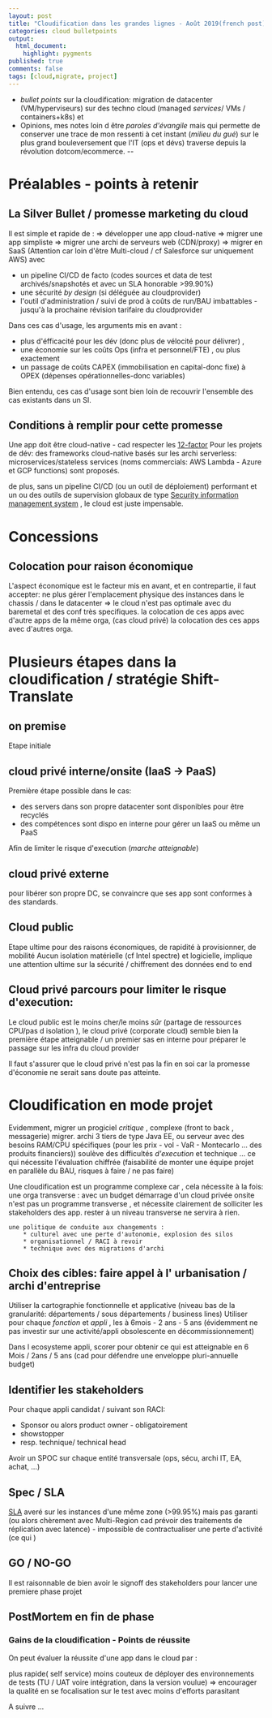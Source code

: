 ```yaml
---
layout: post
title: "Cloudification dans les grandes lignes - Août 2019(french post)"
categories: cloud bulletpoints
output:
  html_document:
    highlight: pygments
published: true
comments: false
tags: [cloud,migrate, project]
---
```


* *bullet points* sur la cloudification: migration de datacenter (VM/hyperviseurs) sur des techno cloud (managed *services*/ VMs / containers+k8s) 
et 
* Opinions, mes notes loin d être *paroles d'évangile* mais qui permette de conserver une trace de mon ressenti à cet instant (*milieu du gué*) sur le plus grand bouleversement que l'IT (ops et dévs) traverse depuis la révolution dotcom/ecommerce.
-- 
# Préalables - points à retenir 

## La Silver Bullet / promesse marketing du cloud
Il est simple et rapide 
de : 
=> développer une app cloud-native
=> migrer une app simpliste
=> migrer une archi de serveurs web (CDN/proxy)
=> migrer en SaaS (Attention car loin d'être Multi-cloud / cf Salesforce sur uniquement AWS)
avec 
 * un pipeline CI/CD de facto (codes sources et data de test archivés/snapshotés et avec un SLA honorable >99.90%)
 * une sécurité *by design* (si déléguée au cloudprovider)
 * l'outil d'administration / suivi de prod à coûts de run/BAU imbattables - jusqu'à la prochaine révision tarifaire du cloudprovider

Dans ces cas d'usage, les arguments mis en avant : 
* plus d'éfficacité pour les dév (donc plus de vélocité pour délivrer) , 
* une économie sur les coûts Ops (infra et personnel/FTE) , ou plus exactement 
* un passage de coûts CAPEX (immobilisation en capital-donc fixe) à OPEX (dépenses opérationnelles-donc variables)

Bien entendu, ces cas d'usage sont bien loin de recouvrir l'ensemble des cas existants dans un SI.

## Conditions à remplir pour cette promesse

Une app doit être cloud-native - cad respecter les [12-factor](https://12factor.net/fr/) 
Pour les projets de dév: des frameworks cloud-native basés sur les archi serverless:  microservices/stateless services (noms commercials: AWS Lambda - Azure et GCP functions) sont proposés.

de plus, sans un pipeline CI/CD (ou un outil de déploiement) performant et un ou des outils de supervision globaux de type [Security information management system](https://fr.wikipedia.org/wiki/Security_information_management_system) , le cloud est juste impensable.

# Concessions

## Colocation pour raison économique

L'aspect économique est le facteur mis en avant, et en contrepartie, il faut accepter:
    ne plus gérer l'emplacement physique des instances dans le chassis / dans le datacenter => le cloud n'est pas optimale avec du baremetal et des conf très specifiques.
    la colocation de ces apps avec d'autre apps de la même orga, (cas cloud privé)
    la colocation des ces apps avec d'autres orga.

# Plusieurs étapes dans la cloudification / stratégie Shift-Translate

## on premise

Etape initiale

## cloud privé interne/onsite (IaaS -> PaaS)

Première étape possible dans le cas: 
* des servers  dans son propre datacenter sont disponibles pour être recyclés 
* des compétences sont dispo en interne pour gérer un IaaS ou même un PaaS

Afin de limiter le risque d'execution (*marche atteignable*) 

## cloud privé externe

pour libérer son propre DC, se convaincre que ses app sont conformes à des standards.

## Cloud public

Etape ultime pour des raisons économiques, de rapidité à provisionner, de mobilité
Aucun isolation matérielle (cf Intel spectre) et logicielle, implique une attention ultime sur la sécurité / chiffrement des données end to end

## Cloud privé parcours pour limiter le risque d'execution: 
Le cloud public est le moins cher/le moins *sûr* (partage de ressources CPU/pas d isolation  ),
le cloud privé (corporate cloud) semble bien la première étape atteignable / un premier sas en interne pour préparer le passage sur les infra du cloud provider

Il faut s'assurer que le cloud privé n'est pas la fin en soi car la promesse d'économie ne serait sans doute pas atteinte.
 

# Cloudification en mode projet

Evidemment, migrer un progiciel *critique* , complexe (front to back , messagerie) 
            migrer. archi 3 tiers de type Java EE, ou serveur avec des besoins RAM/CPU spécifiques (pour les prix - vol - VaR - Montecarlo ... des produits financiers))
soulève des difficultés *d'execution* et technique ... ce qui nécessite l'évaluation chiffrée (faisabilité de monter une équipe projet en parallèle du BAU, risques à faire / ne pas faire)

Une cloudification est un programme complexe car , cela nécessite à la fois:
    une orga transverse : avec un budget démarrage d'un cloud privée onsite 
    n'est pas un programme transverse , et nécessite clairement de solliciter les stakeholders des app. rester à un niveau transverse ne servira à rien.

    une politique de conduite aux changements : 
        * culturel avec une perte d'autonomie, explosion des silos 
        * organisationnel / RACI à revoir
        * technique avec des migrations d'archi



## Choix des cibles: faire appel à l' urbanisation / archi d'entreprise 
Utiliser la cartographie fonctionnelle et applicative (niveau bas de la granularité: départements / sous départements / business lines)
Utiliser pour chaque *fonction* et *appli* , les  à 6mois - 2 ans - 5 ans (évidemment ne pas investir sur une activité/appli obsolescente en décommissionnement)

Dans l ecosysteme appli, scorer pour obtenir ce qui est atteignable  en 6 Mois / 2ans / 5 ans (cad pour défendre une enveloppe pluri-annuelle budget)


## Identifier les stakeholders

Pour chaque appli candidat / suivant son RACI:
- Sponsor ou alors product owner - obligatoirement
- showstopper
- resp. technique/ technical head

Avoir un SPOC sur chaque entité transversale (ops, sécu, archi IT, EA, achat, ...) 



## Spec / SLA
 [SLA](https://fr.wikipedia.org/wiki/Service-level_agreement) averé sur les instances d'une même zone (>99.95%) mais pas garanti (ou alors chèrement avec Multi-Region cad prévoir des traitements de réplication avec latence) - impossible de contractualiser une perte d'activité (ce qui ) 

## GO / NO-GO
Il est raisonnable de bien avoir le signoff des stakeholders pour lancer une premiere phase projet

## PostMortem en fin de phase

### Gains de la cloudification - Points de réussite

On peut évaluer la réussite d'une app dans le cloud par :

plus rapide( self service) moins couteux de déployer des environnements de tests (TU / UAT voire intégration, dans la version voulue) => encourager la qualité en se focalisation sur le test avec moins d'efforts parasitant 

A suivre ...